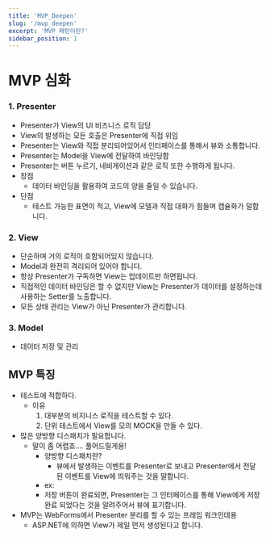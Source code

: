 ```yaml
---
title: 'MVP_Deepen'
slug: '/mvp_deepen'
excerpt: 'MVP 패턴이란?'
sidebar_position: 1
---
```


# MVP 심화
### 1. Presenter

- Presenter가 View의 UI 비즈니스 로직 담당
- View의 발생하는 모든 호출은 Presenter에 직접 위임
- Presenter는 View와 직접 분리되어있어서 인터페이스를 통해서 뷰와 소통합니다.
- Presenter는 Model을 View에 전달하여 바인딩함
- Presenter는 버튼 누르기, 네비게이션과 같은 로직 또한 수행하게 됩니다.
- 장점
    - 데이터 바인딩을 활용하여 코드의 양을 줄일 수 있습니다.
- 단점
    - 테스트 가능한 표면이 적고, View에 모델과 직접 대화가 힘들며 캡슐화가 덜합니다.

### 2. View

- 단순하며 거의 로직이 호함되어있지 않습니다.
- Model과 완전히 격리되어 있어야 합니다.
- 항상 Presenter가 구독하면 View는 업데이트만 하면됩니다.
- 직접적인 데이터 바인딩은 할 수 없지만 View는 Presenter가 데이터를 설정하는데 사용하는 Setter를 노출합니다.
- 모든 상태 관리는 View가 아닌 Presenter가 관리합니다.

### 3. Model

- 데이터 저장 및 관리

## MVP 특징

- 테스트에 적합하다.
    - 이유
        1. 대부분의 비지니스 로직을 테스트할 수 있다.
        2. 단위 테스트에서 View를 모의 MOCK을 만들 수 있다.
- 많은 양방향 디스패치가 필요합니다.
    - 말이 좀 어렵죠…. 풀어드릴게용!
        - 양방향 디스패치란?
            - 뷰에서 발생하는 이벤트를 Presenter로 보내고 Presenter에서 전달된 이벤트를 View에 띄워주는 것을 말합니다.
        - ex:
        - 저장 버튼이 완료되면, Presenter는 그 인터페이스를 통해 View에게 저장완료 되었다는 것을 알려주어서 뷰에 표기합니다.
- MVP는 WebForms에서 Presenter 분리를 할 수 있는 프레임 워크인데용
    - ASP.NET에 의하면 View가 제일 먼저 생성된다고 합니다.
